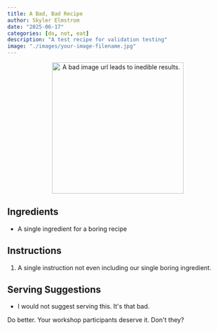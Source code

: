 ```yaml
---
title: A Bad, Bad Recipe
author: Skyler Elmstrom
date: "2025-06-17"
categories: [do, not, eat]
description: "A test recipe for validation testing"
image: "./images/your-image-filename.jpg"
---
```


<!-- Replace the img src file path below with the same path you used in the YAML above -->
<p align="center">
  <img src="./wrong/image-filename.jpg" alt="A bad image url leads to inedible results." width="300"/>
</p>

## Ingredients

- A single ingredient for a boring recipe

## Instructions

1. A single instruction not even including our single boring ingredient.

## Serving Suggestions
- I would not suggest serving this. It's that bad.

Do better. Your workshop participants deserve it. Don't they?
